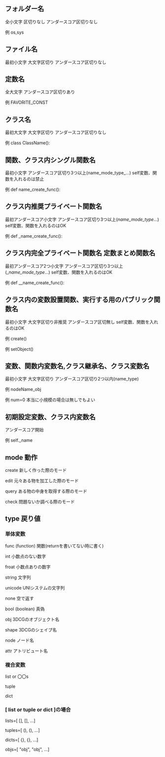 ## フォルダー名

全小文字 区切りなし アンダースコア区切りなし

例 os,sys

## ファイル名

最初小文字 大文字区切り アンダースコア区切りなし

## 定数名

全大文字 アンダースコア区切りあり

例 FAVORITE_CONST

## クラス名

最初大文字 大文字区切り アンダースコア区切りなし

例 class ClassName():

## 関数、クラス内シングル関数名

最初小文字 アンダースコア区切り3つ以上(name_mode_type_...) self変数、関数を入れるのは禁止

例 def name_create_func():

## クラス内推奨プライベート関数名

最初アンダースコア小文字 アンダースコア区切り3つ以上(_name_mode_type_...) self変数、関数を入れるのはOK

例 def _name_create_func():

## クラス内完全プライベート関数名 定数まとめ関数名

最初アンダースコア2つ小文字 アンダースコア区切り3つ以上(__name_mode_type_...) self変数、関数を入れるのはOK

例 def __name_create_func():

## クラス内の変数設置関数、実行する用のパブリック関数名

最初小文字 大文字区切り非推奨 アンダースコア区切無し self変数、関数を入れるのはOK

例 create()

例 setObject()

## 変数、関数内変数名,クラス継承名、クラス変数名

最初小文字 大文字区切り アンダースコア区切り2つ以内(name_type)

例 nodeName_obj

例 num=0 本当に小規模の場合は無しでもよい

## 初期設定変数、クラス内変数名

アンダースコア開始

例 self._name

## mode 動作

create 新しく作った際のモード

edit 元々ある物を加工した際のモード

query ある物の中身を取得する際のモード

check 問題ないか調べる際のモード

## type 戻り値

### 単体変数

func (function) 関数(returnを書いてない時に書く)

int 小数点のない数字

froat 小数点ありの数字

string 文字列

unicode UNIシステムの文字列

none 空で返す

bool (boolean) 真偽

obj 3DCGのオブジェクト名

shape 3DCGのシェイプ名

node ノード名

attr アトリビュート名

### 複合変数

list or 〇〇s

tuple

dict

### [ list or tuple or dict ]の場合

lists=[ [], [], ...]

tuples=[ (), (), ...]

dicts=[ {}, {}, ...]

objs=[ "obj", "obj", ...]
